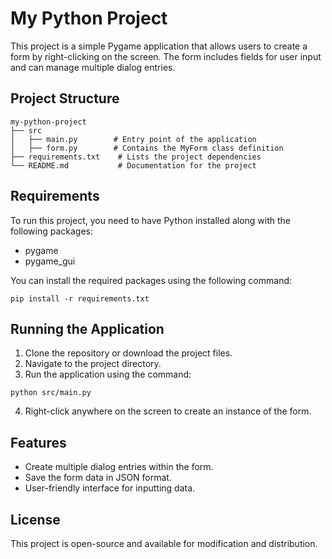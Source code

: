# My Python Project

This project is a simple Pygame application that allows users to create a form by right-clicking on the screen. The form includes fields for user input and can manage multiple dialog entries.

## Project Structure

```
my-python-project
├── src
│   ├── main.py        # Entry point of the application
│   ├── form.py        # Contains the MyForm class definition
├── requirements.txt    # Lists the project dependencies
└── README.md           # Documentation for the project
```

## Requirements

To run this project, you need to have Python installed along with the following packages:

- pygame
- pygame_gui

You can install the required packages using the following command:

```
pip install -r requirements.txt
```

## Running the Application

1. Clone the repository or download the project files.
2. Navigate to the project directory.
3. Run the application using the command:

```
python src/main.py
```

4. Right-click anywhere on the screen to create an instance of the form.

## Features

- Create multiple dialog entries within the form.
- Save the form data in JSON format.
- User-friendly interface for inputting data.

## License

This project is open-source and available for modification and distribution.